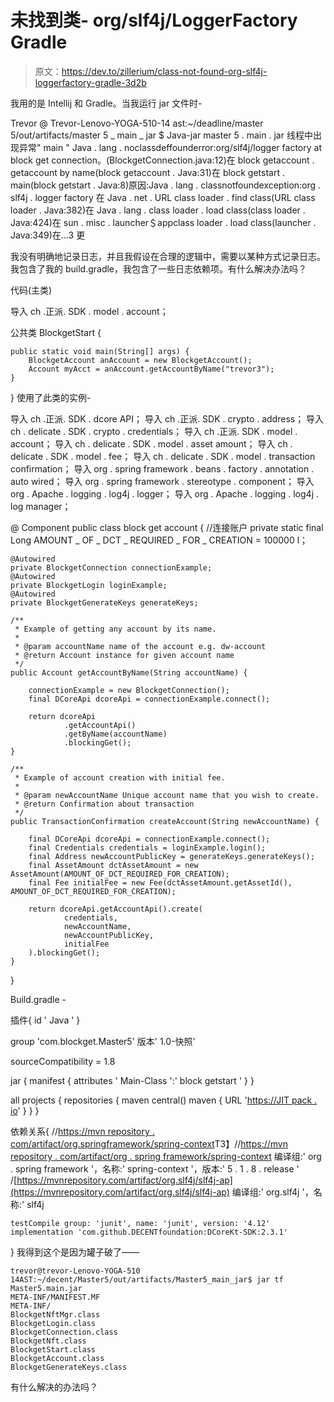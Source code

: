 # 未找到类- org/slf4j/LoggerFactory Gradle

> 原文：<https://dev.to/zillerium/class-not-found-org-slf4j-loggerfactory-gradle-3d2b>

我用的是 Intellij 和 Gradle。当我运行 jar 文件时-

Trevor @ Trevor-Lenovo-YOGA-510-14 ast:~/deadline/master 5/out/artifacts/master 5 _ main _ jar $ Java-jar master 5 . main . jar 线程中出现异常" main " Java . lang . noclassdeffounderror:org/slf4j/logger factory at block get connection。(BlockgetConnection.java:12)在 block getaccount . getaccount by name(block getaccount . Java:31)在 block getstart . main(block getstart . Java:8)原因:Java . lang . classnotfoundexception:org . slf4j . logger factory 在 Java . net . URL class loader . find class(URL class loader . Java:382)在 Java . lang . class loader . load class(class loader . Java:424)在 sun . misc . launcher＄appclass loader . load class(launcher . Java:349)在...3 更

我没有明确地记录日志，并且我假设在合理的逻辑中，需要以某种方式记录日志。我包含了我的 build.gradle，我包含了一些日志依赖项。有什么解决办法吗？

代码(主类)

导入 ch .正派. SDK . model . account；

公共类 BlockgetStart {

```
public static void main(String[] args) {
    BlockgetAccount anAccount = new BlockgetAccount();
    Account myAcct = anAccount.getAccountByName("trevor3");
} 
```

}
使用了此类的实例-

导入 ch .正派. SDK . dcore API；
导入 ch .正派. SDK . crypto . address；
导入 ch . delicate . SDK . crypto . credentials；
导入 ch .正派. SDK . model . account；
导入 ch . delicate . SDK . model . asset amount；
导入 ch . delicate . SDK . model . fee；
导入 ch . delicate . SDK . model . transaction confirmation；
导入 org . spring framework . beans . factory . annotation . auto wired；
导入 org . spring framework . stereotype . component；
导入 org . Apache . logging . log4j . logger；
导入 org . Apache . logging . log4j . log manager；

@ Component
public class block get account {
//连接账户
private static final Long AMOUNT _ OF _ DCT _ REQUIRED _ FOR _ CREATION = 100000 l；

```
@Autowired
private BlockgetConnection connectionExample;
@Autowired
private BlockgetLogin loginExample;
@Autowired
private BlockgetGenerateKeys generateKeys;

/**
 * Example of getting any account by its name.
 *
 * @param accountName name of the account e.g. dw-account
 * @return Account instance for given account name
 */
public Account getAccountByName(String accountName) {

    connectionExample = new BlockgetConnection();
    final DCoreApi dcoreApi = connectionExample.connect();

    return dcoreApi
            .getAccountApi()
            .getByName(accountName)
            .blockingGet();
}

/**
 * Example of account creation with initial fee.
 *
 * @param newAccountName Unique account name that you wish to create.
 * @return Confirmation about transaction
 */
public TransactionConfirmation createAccount(String newAccountName) {

    final DCoreApi dcoreApi = connectionExample.connect();
    final Credentials credentials = loginExample.login();
    final Address newAccountPublicKey = generateKeys.generateKeys();
    final AssetAmount dctAssetAmount = new AssetAmount(AMOUNT_OF_DCT_REQUIRED_FOR_CREATION);
    final Fee initialFee = new Fee(dctAssetAmount.getAssetId(), AMOUNT_OF_DCT_REQUIRED_FOR_CREATION);

    return dcoreApi.getAccountApi().create(
            credentials,
            newAccountName,
            newAccountPublicKey,
            initialFee
    ).blockingGet();
} 
```

}

Build.gradle -

插件{
id ' Java '
}

group 'com.blockget.Master5'
版本' 1.0-快照'

sourceCompatibility = 1.8

jar { manifest { attributes ' Main-Class ':' block getstart ' } }

all projects {
repositories {
maven central()
maven { URL '[https://JIT pack . io](https://jitpack.io)' }
}
}

依赖关系{
//[https://mvn repository . com/artifact/org.springframework/spring-context](https://mvnrepository.com/artifact/org.springframework/spring-context)T3】//[https://mvn repository . com/artifact/org . spring framework/spring-context](https://mvnrepository.com/artifact/org.springframework/spring-context)
编译组:' org . spring framework '，名称:' spring-context '，版本:' 5 . 1 . 8 . release '
/[https://mvnrepository.com/artifact/org.slf4j/slf4j-ap](https://mvnrepository.com/artifact/org.slf4j/slf4j-ap)
编译组:' org.slf4j '，名称:' slf4j

```
testCompile group: 'junit', name: 'junit', version: '4.12'
implementation 'com.github.DECENTfoundation:DCoreKt-SDK:2.3.1' 
```

}
我得到这个是因为罐子破了——

```
trevor@trevor-Lenovo-YOGA-510 
14AST:~/decent/Master5/out/artifacts/Master5_main_jar$ jar tf 
Master5.main.jar 
META-INF/MANIFEST.MF
META-INF/
BlockgetNftMgr.class
BlockgetLogin.class
BlockgetConnection.class
BlockgetNft.class
BlockgetStart.class
BlockgetAccount.class
BlockgetGenerateKeys.class 
```

有什么解决的办法吗？